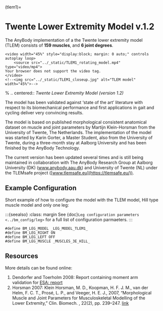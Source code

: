 (tlem1)=

# Twente Lower Extremity Model v.1.2

The AnyBody implementation of a the Twente lower extremity model (TLEM) consists
of **159 muscles**, and **6 joint degrees**.

```{raw} html
<video width="45%" style="display:block; margin: 0 auto;" controls autoplay loop>
    <source src="../_static/TLEM1_rotating_model.mp4" type="video/mp4">
Your browser does not support the video tag.
</video>
<!--<img src="../_static/TLEM1_closeup.jpg" alt="TLEM model" width="45%">-->
```

% .. centered:: *Twente Lower Extremity Model (version 1.2)*

The model has been validated against ‘state of the
art’ literature with respect to its biomechanical performance and first
applications in gait and cycling deliver very convincing results.

The model is based on published morphological consistent anatomical
dataset on muscle and joint parameters by Martijn Klein-Horsman from the
University of Twente, The Netherlands. The implementation of the model
was started by Karin Gorter, a Master Student, also from the University
of Twente, during a three-month stay at Aalborg University and has been
finished by the AnyBody Technology.

The current version has been updated several times and is still being
maintained in collaboration with The AnyBody Research Group at Aalborg
University (DK) (www.anybody.aau.dk) and University of Twente (NL) under
the TLEMsafe project ([www.tlemsafe.eu](https://tlemsafe.eu/)).

## Example Configuration

Short example of how to configure the model with the TLEM model, Hill type
muscle model and only one leg:

:::{seealso}
:class: margin
See {doc}`Leg configuration parameters <../bm_config/leg>` for a
full list of configuration parmaeters.
:::

```AnyScriptDoc
#define BM_LEG_MODEL _LEG_MODEL_TLEM1_
#define BM_LEG_RIGHT ON
#define BM_LEG_LEFT OFF
#define BM_LEG_MUSCLE _MUSCLES_3E_HILL_
```



## Resources

More details can be found online:

1. Dendorfer and Toerholm 2008: Report containing moment arm validation for [ESA:
   report](https://paperpile.com/shared/WHZjrt)
2. Horsman 2007: Klein Horsman, M. D., Koopman, H. F. J. M., van der Helm, F. C. T.,
   Prosé, L. P., and Veeger, H. E. J., 2007, “Morphological Muscle and Joint Parameters for
   Musculoskeletal Modelling of the Lower Extremity,” Clin. Biomech. , 22(2), pp. 239–247.
   [link](https://linkinghub.elsevier.com/retrieve/pii/S0268003306001896)
